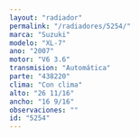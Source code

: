 ```yaml
---
layout: "radiador"
permalink: "/radiadores/5254/"
marca: "Suzuki"
modelo: "XL-7"
ano: "2007"
motor: "V6 3.6"
transmision: "Automática"
parte: "438220"
clima: "Con clima"
alto: "26 11/16"
ancho: "16 9/16"
observaciones: ""
id: "5254"
---
```


